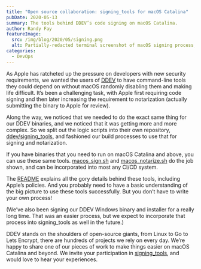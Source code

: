```yaml
---
title: "Open source collaboration: signing_tools for macOS Catalina"
pubDate: 2020-05-13
summary: The tools behind DDEV’s code signing on macOS Catalina.
author: Randy Fay
featureImage:
  src: /img/blog/2020/05/signing.png
  alt: Partially-redacted terminal screenshot of macOS signing process, with emphasis on “Package Approved”
categories:
  - DevOps
---
```


As Apple has ratcheted up the pressure on developers with new security requirements, we wanted the users of [DDEV](http://ddev.com/ddev-local) to have command-line tools they could depend on without macOS randomly disabling them and making life difficult. It’s been a challenging task, with Apple first requiring code signing and then later increasing the requirement to notarization (actually submitting the binary to Apple for review).

Along the way, we noticed that we needed to do the exact same thing for our DDEV binaries, and we noticed that it was getting more and more complex. So we split out the logic scripts into their own repository, [ddev/signing_tools](http://github.com/ddev/signing%5Ftools), and fashioned our build processes to use that for signing and notarization.

If you have binaries that you need to run on macOS Catalina and above, you can use these same tools. [macos_sign.sh](https://github.com/ddev/signing%5Ftools/blob/master/macos%5Fsign.sh) and [macos_notarize.sh](https://github.com/ddev/signing%5Ftools/blob/master/macos%5Fnotarize.sh) do the job shown, and can be incorporated into most any CI/CD system.

The [README](https://github.com/ddev/signing%5Ftools/blob/master/README.md) explains all the gory details behind these tools, including Apple’s policies. And you probably need to have a basic understanding of the big picture to use these tools successfully. But you don’t have to write your own process!

(We’ve also been signing our DDEV Windows binary and installer for a really long time. That was an easier process, but we expect to incorporate that process into signing_tools as well in the future.)

DDEV stands on the shoulders of open-source giants, from Linux to Go to Lets Encrypt, there are hundreds of projects we rely on every day. We’re happy to share one of our pieces of work to make things easier on macOS Catalina and beyond. We invite your participation in [signing_tools](https://github.com/ddev/signing%5Ftools), and would love to hear your experiences.
